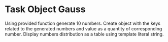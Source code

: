 # Task Object Gauss

Using provided function generate 10 numbers. Create object with the keys related to the generated numbers and value as a quantity of corresponding number. Display numbers distribution as a table using template literal string.